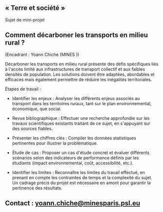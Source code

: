 ## « Terre et société »

Sujet de mini-projet

## Comment décarboner les transports en milieu rural ?

(Encadrant : Yoann Chiche (MINES ))

Décarboner les transports en milieu rural présente des défis spécifiques
liés à l\'accès limité aux infrastructures de transport collectif et aux
faibles densités de population. Les solutions doivent être adaptées,
abordables et efficaces mais également permettre de réduire les
inégalités territoriales.

Étapes de travail :

-   Identifier les enjeux : Analyser les différents enjeux associés au
    transport dans les territoires ruraux, tant sur le plan
    environnemental, économique, que social.

<!-- -->

-   Revue bibliographique : Effectuer une recherche approfondie sur les
    travaux scientifiques existants traitant de ce sujet, en s\'appuyant
    sur des sources fiables.

<!-- -->

-   Présenter les chiffres clés : Compiler les données statistiques
    pertinentes pour illustrer la problématique.

<!-- -->

-   Étude de cas : Proposer un cas d'étude concret et évaluer différents
    scénarios selon des indicateurs de performance définis par les
    étudiants (impact environnemental, coût, accessibilité, etc.).

<!-- -->

-   Identifier les limites : Reconnaître les limites du travail
    effectué, en prenant en compte les contraintes de temps et la
    complexité du sujet. Un cadrage précis du projet est nécessaire en
    amont pour garantir la pertinence des résultats.

## Contact : yoann.chiche@minesparis.psl.eu
